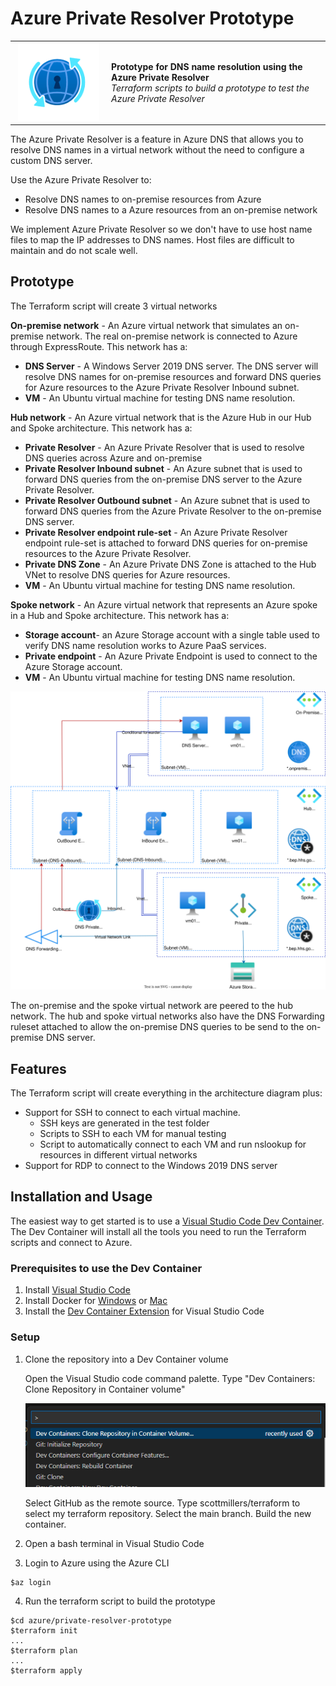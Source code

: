 # Azure Private Resolver Prototype

<table style="width: 100%; border-style: none;"><tr>
<td style="width: 140px; text-align: center;"><a href="https://learn.microsoft.com/en-us/azure/dns/dns-private-resolver-overview"><img width="130px" src="./docs/images/dns-private-resolver-logo.png" alt="Azure Private Resolver logo"/></a></td>
<td>
<strong>Prototype for DNS name resolution using the Azure Private Resolver</strong><br />
<i>Terraform scripts to build a prototype to test the Azure Private Resolver</i><br />
</td>
</tr></table>

The Azure Private Resolver is a feature in Azure DNS that allows you to resolve DNS names in a virtual network without the need to configure a custom DNS server. 

Use the Azure Private Resolver to:
- Resolve DNS names to on-premise resources from Azure 
- Resolve DNS names to a Azure resources from an on-premise network

We implement Azure Private Resolver so we don't have to use host name files to map the IP addresses to DNS names. Host files are difficult to maintain and do not scale well.

## Prototype

The Terraform script will create 3 virtual networks

**On-premise network** - An Azure virtual network that simulates an on-premise network. The real on-premise network is connected to Azure through ExpressRoute. This network has a:
  - **DNS Server** - A Windows Server 2019 DNS server. The DNS server will resolve DNS names for on-premise resources and forward DNS queries for Azure resources to the Azure Private Resolver Inbound subnet.
  - **VM** - An Ubuntu virtual machine for testing DNS name resolution.

**Hub network** - An Azure virtual network that is the Azure Hub in our Hub and Spoke architecture. This network has a:
- **Private Resolver** - An Azure Private Resolver that is used to resolve DNS queries across Azure and on-premise
- **Private Resolver Inbound subnet** - An Azure subnet that is used to forward DNS queries from the on-premise DNS server to the Azure Private Resolver.
- **Private Resolver Outbound subnet** - An Azure subnet that is used to forward DNS queries from the Azure Private Resolver to the on-premise DNS server.
- **Private Resolver endpoint rule-set** - An Azure Private Resolver endpoint rule-set is attached to forward DNS queries for on-premise resources to the Azure Private Resolver.
- **Private DNS Zone** - An Azure Private DNS Zone is attached to the Hub VNet to resolve DNS queries for Azure resources.
- **VM** - An Ubuntu virtual machine for testing DNS name resolution.
    
**Spoke network** - An Azure virtual network that represents an Azure spoke in a Hub and Spoke architecture. This network has a: 
  - **Storage account**- an Azure Storage account with a single table used to verify DNS name resolution works to Azure PaaS services.
  - **Private endpoint** - An Azure Private Endpoint is used to connect to the Azure Storage account.
  - **VM** - An Ubuntu virtual machine for testing DNS name resolution.

![Alt text](docs/images/private-resolver-prototype.svg)

The on-premise and the spoke virtual network are peered to the hub network. The hub and spoke virtual networks also have the DNS Forwarding ruleset attached to allow the on-premise DNS queries to be send to the on-premise DNS server. 

## Features

The Terraform script will create everything in the architecture diagram plus:
- Support for SSH to connect to each virtual machine. 
  - SSH keys are generated in the test folder
  - Scripts to SSH to each VM for manual testing
  - Script to automatically connect to each VM and run nslookup for resources in different virtual networks
- Support for RDP to connect to the Windows 2019 DNS server

## Installation and Usage

The easiest way to get started is to use a [Visual Studio Code Dev Container](https://code.visualstudio.com/docs/devcontainers/containers).  The Dev Container will install all the tools you need to run the Terraform scripts and connect to Azure.


### Prerequisites to use the Dev Container
1. Install [Visual Studio Code](https://code.visualstudio.com/download)
2.  Install Docker for [Windows](https://docs.docker.com/docker-for-windows/install/) or [Mac](https://docs.docker.com/docker-for-mac/install/) 
3. Install the [Dev Container Extension](https://marketplace.visualstudio.com/items?itemName=ms-vscode-remote.remote-containers) for Visual Studio Code

### Setup

1. Clone the repository into a Dev Container volume 

   Open the Visual Studio code command palette. 
   Type "Dev Containers: Clone Repository in Container volume" 

    ![dev container image](docs/images/devcontainer.png)
    
    Select GitHub as the remote source. 
    Type scottmillers/terraform to select my terraform repository. 
    Select the main branch. 
    Build the new container.

2. Open a bash terminal in Visual Studio Code 

3. Login to Azure using the Azure CLI
  ```
  $az login
  ```
4. Run the terraform script to build the prototype
  ```
  $cd azure/private-resolver-prototype
  $terraform init
  ...
  $terraform plan
  ...
  $terraform apply
  ``` 


 



